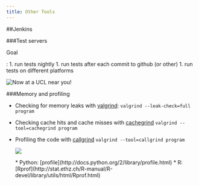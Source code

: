 ```yaml
---
title: Other Tools
---
```


##Jenkins

###Test servers

Goal 

:   1. run tests nightly
    1. run tests after each commit to github (or other)
    1. run tests on different platforms

![Now at a UCL near you!](session03/figures/jenkins)


###Memory and profiling

* Checking for memory leaks with [valgrind](http://valgrind.org/):
  `valgrind --leak-check=full program`
* Checking cache hits and cache misses with
  [cachegrind](http://valgrind.org/docs/manual/cg-manual.html)
  `valgrind --tool=cachegrind program`
* Profiling the code with [callgrind](http://valgrind.org/docs/manual/cl-manual.html)
  `valgrind --tool=callgrind program`

    ![](session03/figures/callgrind)
 
 
    <div align="left">
    * Python: [profile](http://docs.python.org/2/library/profile.html)
    * R: [Rprof](http://stat.ethz.ch/R-manual/R-devel/library/utils/html/Rprof.html)
    </div>


